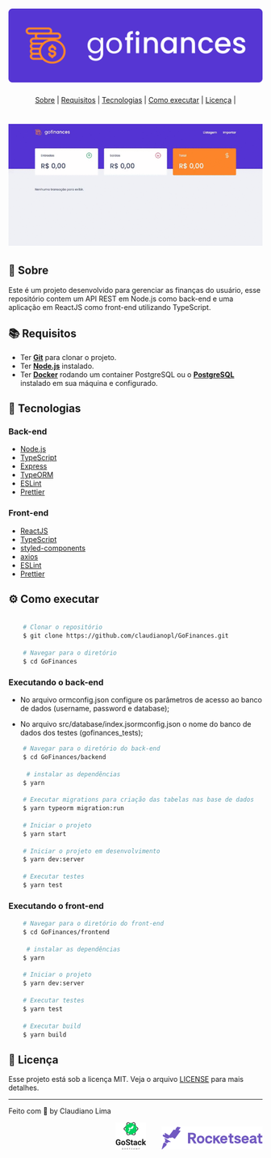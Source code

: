 <h1 align="center">
<img alt="GoFinances" src=".github/logo.svg" />
</h1>

<p align="center">
 <a href="#-sobre">Sobre</a> |
 <a href="#-requisitos">Requisitos</a> | 
 <a href="#-tecnologias">Tecnologias</a> | 
 <a href="#%EF%B8%8F-como-executar">Como executar</a> | 
 <a href="#-licença">Licença</a> | 
</p>

<h1 align="center">
  <img alt="GoFinances" src=".github/desktop.gif" />
</h1>

## 🚀 Sobre
Este é um projeto desenvolvido para gerenciar as finanças do usuário, esse repositório contem um API REST em Node.js como back-end e uma aplicação em ReactJS como front-end utilizando TypeScript.

## 📚 Requisitos
- Ter [**Git**](https://git-scm.com/) para clonar o projeto.
- Ter [**Node.js**](https://nodejs.org/en/) instalado.
- Ter [**Docker**](https://www.docker.com/) rodando um container PostgreSQL ou o [**PostgreSQL**](https://www.postgresql.org/) instalado em sua máquina e configurado.

## 🚀 Tecnologias
### Back-end
- [Node.js](https://nodejs.org/en)
- [TypeScript](https://github.com/microsoft/TypeScript)
- [Express](https://github.com/expressjs/express)
- [TypeORM](https://github.com/typeorm/typeorm)
- [ESLint](https://github.com/eslint/eslint)
- [Prettier](https://github.com/prettier/prettier)

### Front-end
- [ReactJS](https://github.com/facebook/react)
- [TypeScript](https://github.com/microsoft/TypeScript)
- [styled-components](https://github.com/styled-components/styled-components)
- [axios](https://github.com/axios/axios)
- [ESLint](https://github.com/eslint/eslint)
- [Prettier](https://github.com/prettier/prettier)

## ⚙️ Como executar

```bash

    # Clonar o repositório
    $ git clone https://github.com/claudianopl/GoFinances.git

    # Navegar para o diretório
    $ cd GoFinances

```

### Executando o back-end
- No arquivo ormconfig.json configure os parâmetros de acesso ao banco de dados (username, password e database);

- No arquivo src/database/index.jsormconfig.json o nome do banco de dados dos testes (gofinances_tests);
```bash
    # Navegar para o diretório do back-end
    $ cd GoFinances/backend

     # instalar as dependências
    $ yarn

    # Executar migrations para criação das tabelas nas base de dados
    $ yarn typeorm migration:run

    # Iniciar o projeto
    $ yarn start

    # Iniciar o projeto em desenvolvimento
    $ yarn dev:server
   
    # Executar testes
    $ yarn test
```

### Executando o front-end

```bash
    # Navegar para o diretório do front-end
    $ cd GoFinances/frontend

     # instalar as dependências
    $ yarn

    # Iniciar o projeto
    $ yarn dev:server
   
    # Executar testes
    $ yarn test

    # Executar build
    $ yarn build
```

## 📝 Licença
Esse projeto está sob a licença MIT. Veja o arquivo [LICENSE](LICENSE.md) para mais detalhes.

---
Feito com 💜 by Claudiano Lima

<p align="right">
  <img alt="GoStack" title="GoStack" src="https://raw.githubusercontent.com/claudianopl/GoFinances/master/backend/.github/gostack.svg" width="60px" />
  &nbsp;&nbsp;&nbsp;&nbsp;&nbsp;&nbsp;
  <img alt="GoStack" title="RocketSeat" src="https://raw.githubusercontent.com/claudianopl/GoFinances/7d8de57c5937eea279496db2a2f260b0cd0f7002/backend/.github/rocketseat.svg" width="200px" />
</p>
